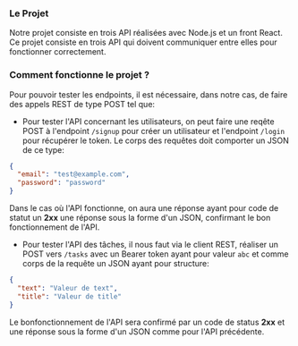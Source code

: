 ### Le Projet

Notre projet consiste en trois API réalisées avec Node.js et un front React. Ce projet consiste en trois API qui doivent communiquer entre elles pour fonctionner correctement. 

### Comment fonctionne le projet ?

Pour pouvoir tester les endpoints, il est nécessaire, dans notre cas, de faire des appels REST de type POST tel que: 

* Pour tester l'API concernant les utilisateurs, on peut faire une reqête POST à l'endpoint `/signup` pour créer un utilisateur et l'endpoint `/login` pour récupérer le token. Le corps des requêtes doit comporter un JSON de ce type:

```json
{
  "email": "test@example.com",
  "password": "password"
}
```

Dans le cas où l'API fonctionne, on aura une réponse ayant pour code de statut un **2xx** une réponse sous la forme d'un JSON, confirmant le bon fonctionnement de l'API. 

* Pour tester l'API des tâches, il nous faut via le client REST, réaliser un POST vers `/tasks` avec un Bearer token ayant pour valeur `abc` et comme corps de la requête un JSON ayant pour structure: 

```json
{
  "text": "Valeur de text",
  "title": "Valeur de title"
}
```

Le bonfonctionnement de l'API sera confirmé par un code de status **2xx** et une réponse sous la forme d'un JSON comme pour l'API précédente.